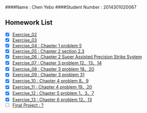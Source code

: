 ####Name : Chen Yebo
####Student Number : 2014301020067
## Homework List
* [x] [Exercise_02](https://github.com/whucyb/computational_physics_N2014301020067/blob/master/Exercise_02/Exercise_02.md)
* [x] [Exercise_03](https://github.com/whucyb/computational_physics_N2014301020067/blob/master/Exercise_03/Exercise_03.md)
* [x] [Exercise_04 : Chapter 1 problem 5](https://github.com/whucyb/computational_physics_N2014301020067/blob/master/Exercise_04/Exercise_04.md)
* [x] [Exercise_05 : Chapter 2 section 2.3](https://github.com/whucyb/computational_physics_N2014301020067/blob/master/Exercise_05/Exercise_05.md)
* [x] [Exercise_06 : Chapter 2 Super Assisted Precision Strike System](https://github.com/whucyb/computational_physics_N2014301020067/blob/master/Exercise_06/Exercise_06.md)
* [x] [Exercise_07 : Chapter 3 problem 12、13、14](https://github.com/whucyb/computational_physics_N2014301020067/blob/master/Exercise_07/Exercise_07.md)
* [x] [Exercise_08 : Chapter 3 problem 18、20](https://github.com/whucyb/computational_physics_N2014301020067/blob/master/Exercise_08/Exercise_08.md)
* [x] [Exercise_09 : Chapter 3 problem 31](https://github.com/whucyb/computational_physics_N2014301020067/blob/master/Exercise_09/Exercise_09.md)
* [x] [Exercise_10 : Chapter 4 problem 8、9](https://github.com/whucyb/computational_physics_N2014301020067/blob/master/Exercise_10/Exercise_10.md)
* [x] [Exercise_11 : Chapter 4 problem 19、20](https://github.com/whucyb/computational_physics_N2014301020067/blob/master/Exercise_11/Exercise_11.md)
* [x] [Exercise_12 : Chapter 5 problem 1、3、7](https://github.com/whucyb/computational_physics_N2014301020067/blob/master/Exercise_12/Exercise_12.md)
* [x] [Exercise_13 : Chapter 6 problem 12、13](https://github.com/whucyb/computational_physics_N2014301020067/blob/master/Exercise_13/Exercise_13.md)
* [ ] [Final Project : ?]()
